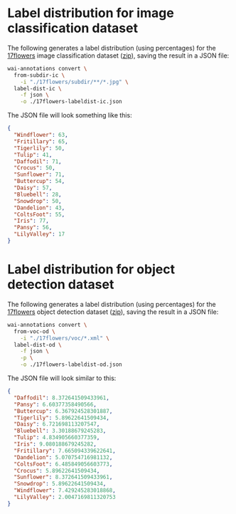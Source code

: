 # Label distribution for image classification dataset

The following generates a label distribution (using percentages)
for the [17flowers](https://datasets.cms.waikato.ac.nz/ufdl/17flowers/) 
image classification dataset ([zip](https://datasets.cms.waikato.ac.nz/ufdl/data/image_classification/17flowers/17flowers-subdir.zip)), 
saving the result in a JSON file:

```bash
wai-annotations convert \
  from-subdir-ic \
    -i "./17flowers/subdir/**/*.jpg" \
  label-dist-ic \
    -f json \
    -o ./17flowers-labeldist-ic.json
```

The JSON file will look something like this:

```json
{
  "Windflower": 63,
  "Fritillary": 65,
  "Tigerlily": 50,
  "Tulip": 41,
  "Daffodil": 71,
  "Crocus": 50,
  "Sunflower": 71,
  "Buttercup": 54,
  "Daisy": 57,
  "Bluebell": 28,
  "Snowdrop": 50,
  "Dandelion": 43,
  "ColtsFoot": 55,
  "Iris": 77,
  "Pansy": 56,
  "LilyValley": 17
}
```

# Label distribution for object detection dataset

The following generates a label distribution (using percentages)
for the [17flowers](https://datasets.cms.waikato.ac.nz/ufdl/17flowers/) object detection dataset 
([zip](https://datasets.cms.waikato.ac.nz/ufdl/data/object_detection/17flowers/17flowers-voc.zip)), 
saving the result in a JSON file:

```bash
wai-annotations convert \
  from-voc-od \
    -i "./17flowers/voc/*.xml" \
  label-dist-od \
    -f json \
    -p \
    -o ./17flowers-labeldist-od.json
```

The JSON file will look similar to this:

```json
{
  "Daffodil": 8.372641509433961,
  "Pansy": 6.60377358490566,
  "Buttercup": 6.367924528301887,
  "Tigerlily": 5.89622641509434,
  "Daisy": 6.721698113207547,
  "Bluebell": 3.30188679245283,
  "Tulip": 4.834905660377359,
  "Iris": 9.080188679245282,
  "Fritillary": 7.665094339622641,
  "Dandelion": 5.070754716981132,
  "ColtsFoot": 6.485849056603773,
  "Crocus": 5.89622641509434,
  "Sunflower": 8.372641509433961,
  "Snowdrop": 5.89622641509434,
  "Windflower": 7.429245283018868,
  "LilyValley": 2.0047169811320753
}
```
